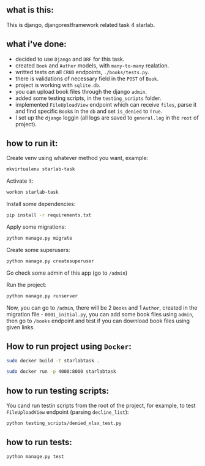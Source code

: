 ## what is this:

This is django, djangorestframework related task 4 starlab.

## what i've done:

- decided to use `Django` and `DRF` for this task.
- created `Book` and `Author` models, with `many-to-many` realation.
- writted tests on all `CRUD` endpoints, `./books/tests.py`.
- there is validations of necessary field in the `POST` of `Book`.
- project is working with `sqlite.db`.
- you can upload book files through the django `admin`.
- added some testing scripts, in the `testing_scripts` folder.
- implemented `FileUploadView` endpoint which can receive `files`,
  parse it and find specific `Book`s  in the `db` and set `is_denied` to `True`.
- I set up the `django` loggin (all logs are saved to `general.log` in the `root` of project).

## how to run it:

Create venv using whatever method you want, example:
```bash
mkvirtualenv starlab-task
```

Activate it:
```bash
workon starlab-task
```

Install some dependencies:
```bash
pip install -r requirements.txt
```

Apply some migrations:
```bash
python manage.py migrate
```

Create some superusers:
```bash
python manage.py createsuperuser
```

Go check some admin of this app (go to `/admin`)

Run the project:
```bash
python manage.py runserver
```

Now, you can go to `/admin`, there will be 2 `Books` and 1 `Author`, created
in the migration file - `0001_initial.py`, you can add some book files using `admin`, then go
to `/books` endpoint and test if you can download book files using given links.


## How to run project using `Docker`:

```sh
sudo docker build -t starlabtask .
```

```sh
sudo docker run -p 4000:8000 starlabtask
```


## how to run testing scripts:

You cand run testin scripts from the root of the project, for example,
to test `FileUploadView` endpoint (parsing `decline_list`):

```sh
python testing_scripts/denied_xlsx_test.py
```

## how to run tests:

```
python manage.py test
```
